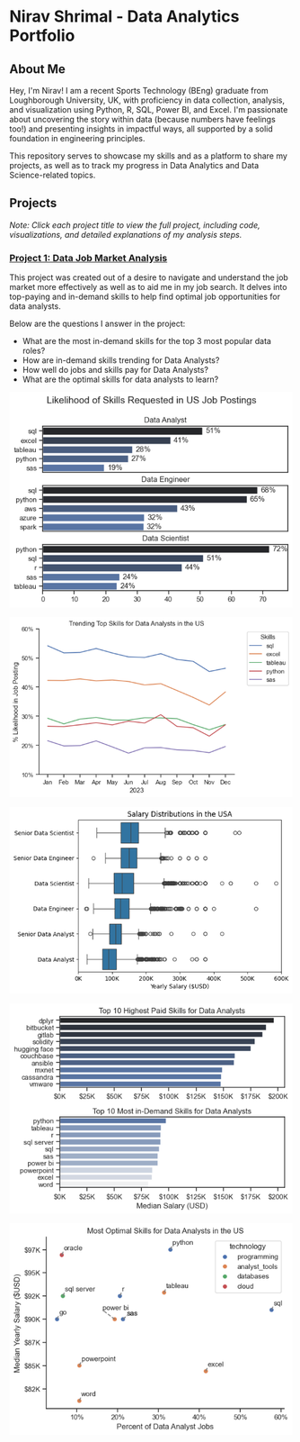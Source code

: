 # Nirav Shrimal - Data Analytics Portfolio 

## About Me
Hey, I'm Nirav! I am a recent Sports Technology (BEng) graduate from Loughborough University, UK, with proficiency in data collection, analysis, and visualization using Python, R, SQL, Power BI, and Excel. I'm passionate about uncovering the story within data (because numbers have feelings too!) and presenting insights in impactful ways, all supported by a solid foundation in engineering principles.

This repository serves to showcase my skills and as a platform to share my projects, as well as to track my progress in Data Analytics and Data Science-related topics.

## Projects

*Note: Click each project title to view the full project, including code, visualizations, and detailed explanations of my analysis steps.*

### [Project 1: Data Job Market Analysis](https://github.com/nshrimal11/Data_Job_Market_Project) 

This project was created out of a desire to navigate and understand the job market more effectively as well as to aid me in my job search. It delves into top-paying and in-demand skills to help find optimal job opportunities for data analysts.

Below are the questions I answer in the project:

 - What are the most in-demand skills for the top 3 most popular data roles?
 - How are in-demand skills trending for Data Analysts?
 - How well do jobs and skills pay for Data Analysts?
 - What are the optimal skills for data analysts to learn?

![Visualization of Top Skills for Data Roles](assets/img/skill_demand_top_roles.png)

![Trending Top Skills for Data Analysts in the US](assets/img/skill_trend.png)

![Salary Distributions of Data Jobs in the US](assets/img/salary_distribution_data_roles_us.png)

![The Highest Paid & Most In-Demand Skills for Data Analysts in the US](assets/img/data_analyst_skills.png)

![Most Optimal Skills for Data Analysts in the US](assets/img/optimal_DA_skills.png)









